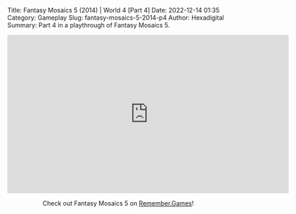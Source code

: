 Title: Fantasy Mosaics 5 (2014) | World 4 [Part 4]
Date: 2022-12-14 01:35
Category: Gameplay
Slug: fantasy-mosaics-5-2014-p4
Author: Hexadigital
Summary: Part 4 in a playthrough of Fantasy Mosaics 5.

<center><iframe src="https://www.youtube.com/embed/NZRV6WSleLI?feature=oembed" allow="accelerometer; autoplay; encrypted-media; gyroscope; picture-in-picture" width="640" height="360" frameborder="0"></iframe>

Check out Fantasy Mosaics 5 on [Remember.Games](https://remember.games/game/6529/fantasy-mosaics-5/)!</center>


